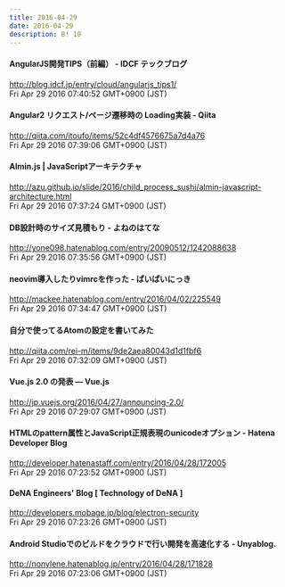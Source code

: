```yaml
---
title: 2016-04-29
date: 2016-04-29
description: B! 10
---
```


#### AngularJS開発TIPS（前編） - IDCF テックブログ
http://blog.idcf.jp/entry/cloud/angularjs_tips1/<br>
Fri Apr 29 2016 07:40:52 GMT+0900 (JST)<br>


#### Angular2 リクエスト/ページ遷移時の Loading実装 - Qiita
http://qiita.com/itoufo/items/52c4df4576675a7d4a76<br>
Fri Apr 29 2016 07:39:06 GMT+0900 (JST)<br>


#### Almin.js | JavaScriptアーキテクチャ
http://azu.github.io/slide/2016/child_process_sushi/almin-javascript-architecture.html<br>
Fri Apr 29 2016 07:37:24 GMT+0900 (JST)<br>


#### DB設計時のサイズ見積もり - よねのはてな
http://yone098.hatenablog.com/entry/20090512/1242088638<br>
Fri Apr 29 2016 07:35:56 GMT+0900 (JST)<br>


#### neovim導入したりvimrcを作った - ぱいぱいにっき
http://mackee.hatenablog.com/entry/2016/04/02/225549<br>
Fri Apr 29 2016 07:34:47 GMT+0900 (JST)<br>


#### 自分で使ってるAtomの設定を書いてみた
http://qiita.com/rei-m/items/9de2aea80043d1d1fbf6<br>
Fri Apr 29 2016 07:32:09 GMT+0900 (JST)<br>


#### Vue.js 2.0 の発表 — Vue.js
http://jp.vuejs.org/2016/04/27/announcing-2.0/<br>
Fri Apr 29 2016 07:29:07 GMT+0900 (JST)<br>


#### HTMLのpattern属性とJavaScript正規表現のunicodeオプション - Hatena Developer Blog
http://developer.hatenastaff.com/entry/2016/04/28/172005<br>
Fri Apr 29 2016 07:23:52 GMT+0900 (JST)<br>


#### DeNA Engineers' Blog [ Technology of DeNA ]
http://developers.mobage.jp/blog/electron-security<br>
Fri Apr 29 2016 07:23:26 GMT+0900 (JST)<br>


#### Android Studioでのビルドをクラウドで行い開発を高速化する - Unyablog.
http://nonylene.hatenablog.jp/entry/2016/04/28/171828<br>
Fri Apr 29 2016 07:23:06 GMT+0900 (JST)<br>


